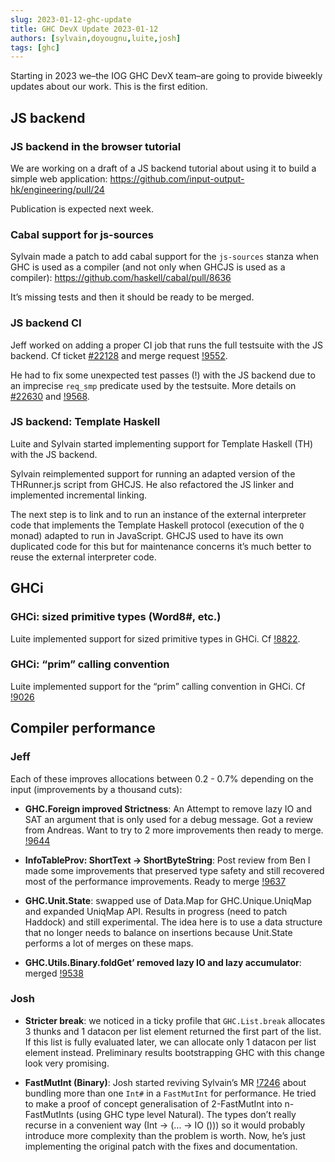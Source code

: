 ```yaml
---
slug: 2023-01-12-ghc-update
title: GHC DevX Update 2023-01-12
authors: [sylvain,doyougnu,luite,josh]
tags: [ghc]
---
```


Starting in 2023 we–the IOG GHC DevX team–are going to provide biweekly updates
about our work. This is the first edition.

## JS backend

### JS backend in the browser tutorial

We are working on a draft of a JS backend tutorial about using it to build a
simple web application: https://github.com/input-output-hk/engineering/pull/24

Publication is expected next week.

### Cabal support for js-sources

Sylvain made a patch to add cabal support for the `js-sources` stanza when
GHC is used as a compiler (and not only when GHCJS is used as a compiler):
https://github.com/haskell/cabal/pull/8636

It’s missing tests and then it should be ready to be merged.

### JS backend CI

Jeff worked on adding a proper CI job that runs the full testsuite
with the JS backend. Cf ticket
[#22128](https://gitlab.haskell.org/ghc/ghc/-/issues/22128) and merge request
[!9552](https://gitlab.haskell.org/ghc/ghc/-/merge_requests/9552).

He had to fix some unexpected test passes (!) with the JS backend due to an
imprecise `req_smp` predicate used by the testsuite. More details on
[#22630](https://gitlab.haskell.org/ghc/ghc/-/issues/22630) and
[!9568](https://gitlab.haskell.org/ghc/ghc/-/merge_requests/9568).

### JS backend: Template Haskell

Luite and Sylvain started implementing support for Template Haskell (TH) with
the JS backend.

Sylvain reimplemented support for running an adapted version of the
THRunner.js script from GHCJS. He also refactored the JS linker and
implemented incremental linking.

The next step is to link and to run an instance of the external interpreter code
that implements the Template Haskell protocol (execution of the `Q` monad)
adapted to run in JavaScript. GHCJS used to have its own duplicated code for
this but for maintenance concerns it’s much better to reuse the external
interpreter code.

## GHCi

### GHCi: sized primitive types (Word8#, etc.)

Luite implemented support for sized primitive types in GHCi. Cf
[!8822](https://gitlab.haskell.org/ghc/ghc/-/merge_requests/8822).

### GHCi: “prim” calling convention

Luite implemented support for the “prim” calling convention in GHCi. Cf
[!9026](https://gitlab.haskell.org/ghc/ghc/-/merge_requests/9026)

## Compiler performance

### Jeff

Each of these improves allocations between 0.2 - 0.7% depending on the input
(improvements by a thousand cuts):

- **GHC.Foreign improved Strictness**: An Attempt to remove lazy IO and SAT an
  argument that is only used for a debug message. Got a review from Andreas.
  Want to try to 2 more improvements then ready to merge.
  [!9644](https://gitlab.haskell.org/ghc/ghc/-/merge_requests/9644)

- **InfoTableProv: ShortText → ShortByteString**: Post review from Ben I made some
  improvements that preserved type safety and still recovered most of the
  performance improvements. Ready to merge
  [!9637](https://gitlab.haskell.org/ghc/ghc/-/merge_requests/9637)

- **GHC.Unit.State**: swapped use of Data.Map for GHC.Unique.UniqMap and expanded
  UniqMap API. Results in progress (need to patch Haddock) and still
  experimental. The idea here is to use a data structure that no longer needs to
  balance on insertions because Unit.State performs a lot of merges on these
  maps.

- **GHC.Utils.Binary.foldGet’ removed lazy IO and lazy accumulator**: merged
  [!9538](https://gitlab.haskell.org/ghc/ghc/-/merge_requests/9538)

### Josh

- **Stricter break**: we noticed in a ticky profile that `GHC.List.break` allocates
  3 thunks and 1 datacon per list element returned the first part of the list.
  If this list is fully evaluated later, we can allocate only 1 datacon per list
  element instead. Preliminary results bootstrapping GHC with this change look
  very promising.

- **FastMutInt (Binary)**: Josh started reviving Sylvain’s MR
  [!7246](https://gitlab.haskell.org/ghc/ghc/-/merge_requests/7246) about
  bundling more than one `Int#` in a `FastMutInt` for performance. He tried to
  make a proof of concept generalisation of 2-FastMutInt into n-FastMutInts
  (using GHC type level Natural). The types don’t really recurse in a convenient
  way (Int -> (… -> IO ())) so it would probably introduce more complexity than
  the problem is worth. Now, he’s just implementing the original patch with the
  fixes and documentation.
